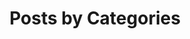 ---
title: Posts by Categories
permalink: /blog/categories/
entries_layout: list
layout: categories
classes: wide
sidebar:
    nav: "blog"
---